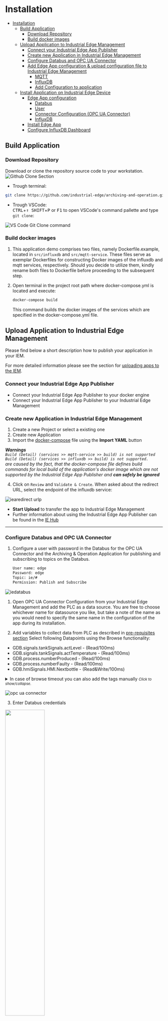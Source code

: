 # Installation

- [Installation](#installation)
  - [Build Application](#build-application)
    - [Download Repository](#download-repository)
    - [Build docker images](#build-docker-images)
  - [Upload Application to Industrial Edge Management](#upload-application-to-industrial-edge-management)
    - [Connect your Industrial Edge App Publisher](#connect-your-industrial-edge-app-publisher)
    - [Create new Application in Industrial Edge Management](#create-new-application-in-industrial-edge-management)
    - [Configure Databus and OPC UA Connector](#configure-databus-and-opc-ua-connector)
    - [Add Edge App configuration \& upload configuration file to Industrial Edge Management](#add-edge-app-configuration--upload-configuration-file-to-industrial-edge-management)
      - [MQTT](#mqtt)
      - [InfluxDB](#influxdb)
      - [Add Configuration to application](#add-configuration-to-application)
  - [Install Application on Industrial Edge Device](#install-application-on-industrial-edge-device)
    - [Edge App configuration](#edge-app-configuration)
      - [Databus](#databus)
      - [User](#user)
      - [Connector Configuration (OPC UA Connector)](#connector-configuration-opc-ua-connector)
      - [InfluxDB](#influxdb-1)
    - [Install Edge App](#install-edge-app)
    - [Configure InfluxDB Dashboard](#configure-influxdb-dashboard)

## Build Application

### Download Repository

Download or clone the repository source code to your workstation.  
![Github Clone Section](/docs/graphics/clonerepo.png)


* Trough terminal:
```bash
git clone https://github.com/industrial-edge/archiving-and-operation.git
```

* Trough VSCode:  
<kbd>CTRL</kbd>+<kbd>&uarr; SHIFT</kbd>+<kbd>P</kbd> or <kbd>F1</kbd> to open VSCode's command pallette and type `git clone`:

![VS Code Git Clone command](/docs/graphics/git.png)

### Build docker images
1. This application demo comprises two files, namely Dockerfile.example, located in `src/influxdb` and `src/mqtt-service`. These files serve as exemplar Dockerfiles for constructing Docker images of the influxdb and mqtt services, respectively. Should you decide to utilize them, kindly rename both files to Dockerfile before proceeding to the subsequent step.

2. Open terminal in the project root path where docker-compose.yml is located and execute:

    ```bash
    docker-compose build
    ```

    This command builds the docker images of the services which are specified in the docker-compose.yml file.
 
## Upload Application to Industrial Edge Management

Please find below a short description how to publish your application in your IEM.

For more detailed information please see the section for [uploading apps to the IEM](https://github.com/industrial-edge/upload-app-to-industrial-edge-management).

### Connect your Industrial Edge App Publisher

- Connect your Industrial Edge App Publisher to your docker engine
- Connect your Industrial Edge App Publisher to your Industrial Edge Management

### Create new Application in Industrial Edge Management

1. Create a new Project or select a existing one
2. Create new Application
3. Import the [docker-compose](../docker-compose.yml) file using the **Import YAML** button   
  
***Warnings**   
`Build (Detail) (services >> mqtt-service >> build) is not supported`    
`Build (Detail) (services >> influxdb >> build) is not supported.`   
  are caused by the fact, that the docker-compose file defines build commands for local build of the application's docker image which are not supported by the Industrial Edge App Publisher and **can safely be ignored***

4. Click on `Review` and `Validate & Create`. When asked about the redirect URL, select the endpoint of the influxdb service:

![iearedirect urlp](graphics/redirect_url.png)

- **Start Upload** to transfer the app to Industrial Edge Management
- Further information about using the Industrial Edge App Publisher can be found in the [IE Hub](https://iehub.eu1.edge.siemens.cloud/documents/appPublisher/en/start.html)

---

### Configure Databus and OPC UA Connector  

1. Configure a user with password in the Databus for the OPC UA Connector and the Archiving & Operation Application for publishing and subscribing to topics on the Databus.
  
   ```txt
   User name: edge 
   Password: edge 
   Topic: ie/# 
   Permission: Publish and Subscribe
   ```

![iedatabus](graphics/iedatabus.png)

1. Open OPC UA Connector Configuration from your Industrial Edge Management and add the PLC as a data source. You are free to choose whichever name for datasource you like, but take a note of the name as you would need to specify the same name in the configuration of the app during its installation.

2. Add variables to collect data from PLC as described in [pre-requisites section](../README.md#prerequisite)
Select following Datapoints using the Browse functionality:

* GDB.signals.tankSignals.actLevel - (Read/100ms)
* GDB.signals.tankSignals.actTemperature - (Read/100ms)
* GDB.process.numberProduced - (Read/100ms)
* GDB.process.numberFaulty - (Read/100ms)
* GDB.hmiSignals.HMI.Nextbottle - (Read&Write/100ms)

<details>
  <summary>
    In case of browse timeout you can also add the tags manually
<small><i>Click to show/collapse.</i></small>
  </summary>

* `n=3;s="GDB"."signals"."tankSignals"."actLevel"`
* `n=3;s="GDB"."signals"."tankSignals"."actTemperature"`  
* `n=3;s="GDB"."process"."numberProduced"` 
* `n=3;s="GDB"."process"."numberFaulty"`
* `n=3;s="GDB"."hmiSignals"."HMI"."NextBottle"`

</details>   


![opc ua connector](graphics/opc_ua_connector.png)

3. Enter Databus credentials <br>

<a href="graphics/opc-ua-connector-bulk.png"><img src="graphics/opc-ua-connector-bulk.png" height="50%" width="50%" ></a>
<br>

### Add Edge App configuration & upload configuration file to Industrial Edge Management

The MQTT Service can be configured with a form. The form is based on JSONForms. If no configuration is provided during app installation, the application uses default values seen in the following json-file `config-default.json`:

```json
{
    "MQTT": {
        "HOST": "ie-databus",
        "PORT": "1883",
        "USERNAME": "edge",
        "PASSWORD": "edge",
        "TOPIC_NAME": "ie/d/j/simatic/v1/opcuac1/dp",
        "METADATA_TOPIC_NAME": "ie/m/j/simatic/v1/opcuac1/dp",
        "DATA_SOURCE_NAME": "Tank"
    },
    "INFLUXDB": {
        "HOST": "http://influxdb:8086",
        "PORT": "8086",
        "ORG": "edge",
        "BUCKET": "databus_values",
        "TOKEN": "industrialedge"
    }
}
```
#### MQTT

- HOST: This is the service name of the Databus
- PORT: This is the port of the Databus
- USER, PASSWORD: The user and password are configured in the Databus and used in the OPC UA Connector for accessing (publish, subscribe) to topics on the Databus
- TOPIC_NAME: This is the default topic root path for data of the OPC UA Connector
- METADATA_TOPIC_NAME: This is the default topic root path for metadata of the OPC UA Connector
- DATA_SOURCE_NAME The data source Name is configured in the OPC UA Connector Configurator. Insert here the data source Name for your PLC-Connection

#### InfluxDB

- HOST: Service name of InfluxDB which is specified in docker-compose. Do not change unless you are trying to connect to a different instance of influxdb. 
- PORT: Port on which the InfluxDB service is running. Do not change unless you are trying to connect to a different instance of influxdb. 
- ORG: Initial organization created in the Influxdb upon creation. This value needs to correspond to the value set in `docker-compose.yml` file.
- BUCKET: InfluxDB can have multiple database running in the same instance. Data which are collected from databus are written to that database. This value needs to correspond to the value set in `docker-compose.yml` file.
- TOKEN: Administrator token used for authorization of your app in order to bootstrap the app and read and write data to the database. This value needs to correspond to the value set in `docker-compose.yml` file.

#### Add Configuration to application
1. Go to IE Publisher and select the newly created application. Then click the "+ Configurations" button.

![Publisher configuration](/docs/graphics/addconfig.png)
![Publisher configuration - Create new configuration](/docs/graphics/addconfig_2.png)

2. Add new configuration and enter all required fields:

   ```txt
   Display Name: Configuration
   Description: JSONForms Configuration
   Host Path: ./cfg-data/
   Add Template 
   - Name: JSONForms
   - Description: JSONForms Configuration
   - JSON Schema: set checkbox
   ```

In the final step, add the file /cfg-data/config.json as a template file. This template was created with JSON Schema. To find out how to create your own template check out the [IEM Operations Documentation](https://support.industry.siemens.com/cs/ww/en/view/109814453).

![edge-app-configuration](graphics/addconfig_3.png)

## Install Application on Industrial Edge Device

### Edge App configuration

Fill out Input-Form and select checkbox (check box green)

![edge-app-configuration](graphics/configuration_3.png)

#### Databus

- MQTT Broker IP: optional
- PORT: optional

#### User

- Username: required
- Password: required

#### Connector Configuration (OPC UA Connector)

- Data Source Name: required
- Connector Metadata Topic: optional

#### InfluxDB

- InfluxDB IP: optional
- InfluxDB Port: optional
- Bucket Name: optional
- Organization: optional
- Token: optional


### Install Edge App

Install Edge Application to Industrial Edge Device and select app configuration
![Install Application](graphics/install.png)

---

### Configure InfluxDB Dashboard

1. Open Industrial Edge Device in Browser and open installed application
2. Login to InfluxDB UI using the credentials set in docker-compose.yml, by default:  
   Username: **root**  
   Password: **changeMe1!**  
3. InfluxDB Welcome Page: Open Dashboards from the left menu
4. Click "+ Create Dashboards" button
5. Select "Import Dashboard"
6. Select the file located in `/src/influxdb/Dashboards/bottle_line_visualization.json` and click on "Import JSON as Dashboard"
7. Open the newly imported Dashboard by clicking on "Bottle Line Visualization"

> **Note**  
> Upon creation the Dashboard will show no data. It may take a moment before enough data coming from the Databus will be stored in the influxDB database and subsequently before it can be plotted in the provided dashboard.

